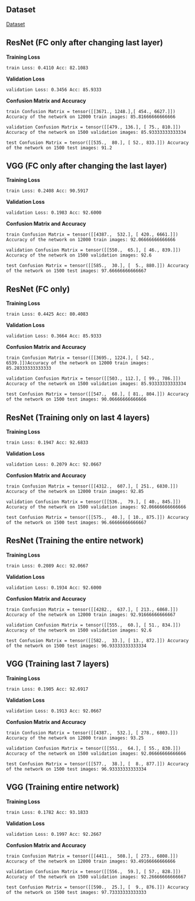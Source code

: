 ## Dataset

[Dataset](https://drive.google.com/drive/u/2/folders/1-FzZhQO9oHIT9SNOWYoKsuz7fe447vtR)

## ResNet (FC only after changing last layer)

**Training Loss**

`train Loss: 0.4110 Acc: 82.1083`

**Validation Loss**

`validation Loss: 0.3456 Acc: 85.9333`

**Confusion Matrix and Accuracy**

`train Confusion Matrix = tensor([[3671., 1248.],[ 454., 6627.]]) Accuracy of the network on 12000 train images: 85.81666666666666`

`validation Confusion Matrix = tensor([[479., 136.], [ 75., 810.]]) Accuracy of the network on 1500 validation images: 85.93333333333334`

`test Confusion Matrix = tensor([[535.,  80.], [ 52., 833.]]) Accuracy of the network on 1500 test images: 91.2`

## VGG (FC only after changing the last layer)

**Training Loss**

`train Loss: 0.2408 Acc: 90.5917`

**Validation Loss**

`validation Loss: 0.1983 Acc: 92.6000`

**Confusion Matrix and Accuracy**

`train Confusion Matrix = tensor([[4387.,  532.], [ 420., 6661.]]) Accuracy of the network on 12000 train images: 92.06666666666666`

`validation Confusion Matrix = tensor([[550.,  65.], [ 46., 839.]]) Accuracy of the network on 1500 validation images: 92.6`

`test Confusion Matrix = tensor([[585.,  30.], [  5., 880.]]) Accuracy of the network on 1500 test images: 97.66666666666667`

## ResNet (FC only)

**Training Loss**

`train Loss: 0.4425 Acc: 80.4083`

**Validation Loss**

`validation Loss: 0.3664 Acc: 85.9333`

**Confusion Matrix and Accuracy**

`train Confusion Matrix = tensor([[3695., 1224.], [ 542., 6539.]])Accuracy of the network on 12000 train images: 85.28333333333333`

`validation Confusion Matrix = tensor([[503., 112.], [ 99., 786.]]) Accuracy of the network on 1500 validation images: 85.93333333333334`

`test Confusion Matrix = tensor([[547.,  68.], [ 81., 804.]]) Accuracy of the network on 1500 test images: 90.06666666666666`

## ResNet (Training only on last 4 layers)

**Training Loss**

`train Loss: 0.1947 Acc: 92.6833`

**Validation Loss**

`validation Loss: 0.2079 Acc: 92.0667`

**Confusion Matrix and Accuracy**

`train Confusion Matrix = tensor([[4312.,  607.], [ 251., 6830.]]) Accuracy of the network on 12000 train images: 92.85`

`validation Confusion Matrix = tensor([[536.,  79.], [ 40., 845.]])  Accuracy of the network on 1500 validation images: 92.06666666666666`

`test Confusion Matrix = tensor([[575.,  40.], [ 10., 875.]]) Accuracy of the network on 1500 test images: 96.66666666666667`

## ResNet (Training the entire network)

**Training Loss**

`train Loss: 0.2089 Acc: 92.0667`

**Validation Loss**

`validation Loss: 0.1934 Acc: 92.6000`

**Confusion Matrix and Accuracy**

`train Confusion Matrix = tensor([[4282.,  637.], [ 213., 6868.]]) Accuracy of the network on 12000 train images: 92.91666666666667`

`validation Confusion Matrix = tensor([[555.,  60.], [ 51., 834.]]) Accuracy of the network on 1500 validation images: 92.6`

`test Confusion Matrix = tensor([[582.,  33.], [ 13., 872.]]) Accuracy of the network on 1500 test images: 96.93333333333334`

## VGG (Training last 7 layers)

**Training Loss**

`train Loss: 0.1905 Acc: 92.6917`

**Validation Loss**

`validation Loss: 0.1913 Acc: 92.0667`

**Confusion Matrix and Accuracy**

`train Confusion Matrix = tensor([[4387.,  532.], [ 278., 6803.]]) Accuracy of the network on 12000 train images: 93.25`

`validation Confusion Matrix = tensor([[551.,  64.], [ 55., 830.]]) Accuracy of the network on 1500 validation images: 92.06666666666666`

`test Confusion Matrix = tensor([[577.,  38.], [  8., 877.]]) Accuracy of the network on 1500 test images: 96.93333333333334`

## VGG (Training entire network)

**Training Loss**

`train Loss: 0.1782 Acc: 93.1833`

**Validation Loss**

`validation Loss: 0.1997 Acc: 92.2667`

**Confusion Matrix and Accuracy**

`train Confusion Matrix = tensor([[4411.,  508.], [ 273., 6808.]]) Accuracy of the network on 12000 train images: 93.49166666666666`

`validation Confusion Matrix = tensor([[556.,  59.], [ 57., 828.]]) Accuracy of the network on 1500 validation images: 92.26666666666667`

`test Confusion Matrix = tensor([[590.,  25.], [  9., 876.]]) Accuracy of the network on 1500 test images: 97.73333333333333`